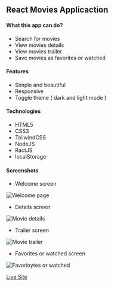 ## React Movies Applicaction

#### What this app can do?

- Search for movies
- View movies details
- View movies trailer
- Save movies as favorites or watched

#### Features

- Simple and beautiful
- Responsive
- Toggle theme ( dark and light mode )

#### Technologies

- HTML5
- CSS3
- TailwindCSS
- NodeJS
- RactJS
- localStorage

#### Screenshots

- Welcome screen

![Welcome page](https://ik.imagekit.io/of8sk3s88sie/movies-app/homepage.png?ik-sdk-version=javascript-1.4.3&updatedAt=1643750541765)

- Details screen

![Movie details](https://ik.imagekit.io/of8sk3s88sie/movies-app/overview.png?ik-sdk-version=javascript-1.4.3&updatedAt=1643750541991)

- Trailer screen

![Movie trailer](https://ik.imagekit.io/of8sk3s88sie/movies-app/trailer.png?ik-sdk-version=javascript-1.4.3&updatedAt=1643750542472)

- Favorites or watched screen

![Favorioytes or watched](https://ik.imagekit.io/of8sk3s88sie/movies-app/favorites-watches.png?ik-sdk-version=javascript-1.4.3&updatedAt=1643750534176)

[Live Site](https://hm-movies-app.netlify.app)

